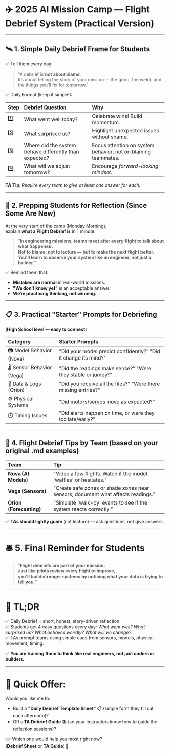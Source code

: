 
# ✈️ 2025 AI Mission Camp — Flight Debrief System (Practical Version)

---

## 🛰️ 1. Simple Daily Debrief Frame for Students
✅ Tell them every day:

> "A debrief is **not about blame**.  
It’s about telling the story of your mission — the good, the weird, and the things you’ll fix for tomorrow."

✅ Daily Format (keep it simple!):

| Step | Debrief Question | Why |
|:---|:---|:---|
| 1️⃣ | What went well today? | Celebrate wins! Build momentum. |
| 2️⃣ | What surprised us? | Highlight unexpected issues without shame. |
| 3️⃣ | Where did the system behave differently than expected? | Focus attention on system behavior, not on blaming teammates. |
| 4️⃣ | What will we adjust tomorrow? | Encourage *forward-looking mindset*. |

**TA Tip:** *Require every team to give at least one answer for each.*

---

## 🧠 2. Prepping Students for Reflection (Since Some Are New)

At the very start of the camp (Monday Morning),  
explain **what a Flight Debrief is** in 1 minute:

> "**In engineering missions, teams meet after every flight to talk about what happened.  
Not to blame, not to lecture — but to make the next flight better.  
You'll learn to observe your system like an engineer, not just a builder.**"

✅ Remind them that:
- **Mistakes are normal** in real-world missions.
- **"We don’t know yet"** is an acceptable answer.
- **We’re practicing thinking, not winning.**

---

## 📋 3. Practical "Starter" Prompts for Debriefing
(**High School level — easy to connect**)

| Category | Starter Prompts |
|:---|:---|
| 📷 Model Behavior (Nova) | "Did your model predict confidently?" "Did it change its mind?" |
| 🌡️ Sensor Behavior (Vega) | "Did the readings make sense?" "Were they stable or jumpy?" |
| 🧾 Data & Logs (Orion) | "Did you receive all the files?" "Were there missing entries?" |
| ⚙️ Physical Systems | "Did motors/servos move as expected?" |
| ⏱️ Timing Issues | "Did alerts happen on time, or were they too late/early?" |

---

## 🧰 4. Flight Debrief Tips by Team (based on your original .md examples)

| Team | Tip |
|:---|:---|
| **Nova (AI Models)** | "Video a few flights. Watch if the model 'waffles' or hesitates." |
| **Vega (Sensors)** | "Create safe zones or shade zones near sensors; document what affects readings." |
| **Orion (Forecasting)** | "Simulate 'walk-by' events to see if the system reacts correctly." |

✅ **TAs should lightly guide** (not lecture) — ask questions, not give answers.

---

# 🛎️ 5. Final Reminder for Students

> "**Flight debriefs are part of your mission.  
Just like pilots review every flight to improve,  
you’ll build stronger systems by noticing what your data is trying to tell you.**"

---

# 🚀 TL;DR
✅ Daily Debrief = short, honest, story-driven reflection.  
✅ Students get 4 easy questions every day: *What went well? What surprised us? What behaved weirdly? What will we change?*  
✅ TAs prompt teams using simple cues from sensors, models, physical movement, timing.

✅ **You are training them to think like real engineers, not just coders or builders.**

---

# 🎯 Quick Offer:
Would you like me to:
- Build a **"Daily Debrief Template Sheet"** 📋 (simple form they fill out each afternoon)?
- OR a **TA Debrief Guide** 📚 (so your instructors know how to guide the reflection sessions)?

👉 Which one would help you most right now?  
(**Debrief Sheet** or **TA Guide**) 🎯
